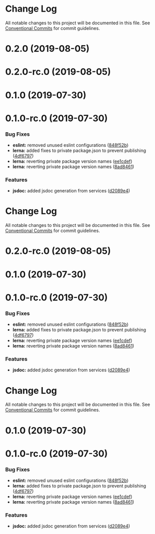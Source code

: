 # Change Log

All notable changes to this project will be documented in this file. See
[Conventional Commits](https://conventionalcommits.org) for commit guidelines.

# 0.2.0 (2019-08-05)

# 0.2.0-rc.0 (2019-08-05)

# 0.1.0 (2019-07-30)

# 0.1.0-rc.0 (2019-07-30)

### Bug Fixes

- **eslint:** removed unused eslint configurations
  ([848f52b](https://github.com/carbon-design-system/ibm-dotcom-library/tree/master/packages/eslint-config-ibmdotcom/commit/848f52b))
- **lerna:** added fixes to private package.json to prevent publishing
  ([4df6797](https://github.com/carbon-design-system/ibm-dotcom-library/tree/master/packages/eslint-config-ibmdotcom/commit/4df6797))
- **lerna:** reverting private package version names
  ([ee1cdef](https://github.com/carbon-design-system/ibm-dotcom-library/tree/master/packages/eslint-config-ibmdotcom/commit/ee1cdef))
- **lerna:** reverting private package version names
  ([8ad8461](https://github.com/carbon-design-system/ibm-dotcom-library/tree/master/packages/eslint-config-ibmdotcom/commit/8ad8461))

### Features

- **jsdoc:** added jsdoc generation from services
  ([d2089e4](https://github.com/carbon-design-system/ibm-dotcom-library/tree/master/packages/eslint-config-ibmdotcom/commit/d2089e4))

# Change Log

All notable changes to this project will be documented in this file. See
[Conventional Commits](https://conventionalcommits.org) for commit guidelines.

# 0.2.0-rc.0 (2019-08-05)

# 0.1.0 (2019-07-30)

# 0.1.0-rc.0 (2019-07-30)

### Bug Fixes

- **eslint:** removed unused eslint configurations
  ([848f52b](https://github.com/carbon-design-system/ibm-dotcom-library/tree/master/packages/eslint-config-ibmdotcom/commit/848f52b))
- **lerna:** added fixes to private package.json to prevent publishing
  ([4df6797](https://github.com/carbon-design-system/ibm-dotcom-library/tree/master/packages/eslint-config-ibmdotcom/commit/4df6797))
- **lerna:** reverting private package version names
  ([ee1cdef](https://github.com/carbon-design-system/ibm-dotcom-library/tree/master/packages/eslint-config-ibmdotcom/commit/ee1cdef))
- **lerna:** reverting private package version names
  ([8ad8461](https://github.com/carbon-design-system/ibm-dotcom-library/tree/master/packages/eslint-config-ibmdotcom/commit/8ad8461))

### Features

- **jsdoc:** added jsdoc generation from services
  ([d2089e4](https://github.com/carbon-design-system/ibm-dotcom-library/tree/master/packages/eslint-config-ibmdotcom/commit/d2089e4))

# Change Log

All notable changes to this project will be documented in this file. See
[Conventional Commits](https://conventionalcommits.org) for commit guidelines.

# 0.1.0 (2019-07-30)

# 0.1.0-rc.0 (2019-07-30)

### Bug Fixes

- **eslint:** removed unused eslint configurations
  ([848f52b](https://github.com/carbon-design-system/ibm-dotcom-library/tree/master/packages/eslint-config-ibmdotcom/commit/848f52b))
- **lerna:** added fixes to private package.json to prevent publishing
  ([4df6797](https://github.com/carbon-design-system/ibm-dotcom-library/tree/master/packages/eslint-config-ibmdotcom/commit/4df6797))
- **lerna:** reverting private package version names
  ([ee1cdef](https://github.com/carbon-design-system/ibm-dotcom-library/tree/master/packages/eslint-config-ibmdotcom/commit/ee1cdef))
- **lerna:** reverting private package version names
  ([8ad8461](https://github.com/carbon-design-system/ibm-dotcom-library/tree/master/packages/eslint-config-ibmdotcom/commit/8ad8461))

### Features

- **jsdoc:** added jsdoc generation from services
  ([d2089e4](https://github.com/carbon-design-system/ibm-dotcom-library/tree/master/packages/eslint-config-ibmdotcom/commit/d2089e4))
